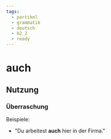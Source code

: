 ```yaml
---
tags:
  - partikel
  - grammatik
  - deutsch
  - b2_2
  - ready
---
```


# auch

## Nutzung

### Überraschung  

Beispiele:  

- "Du arbeitest **auch** hier in der Firma."  
